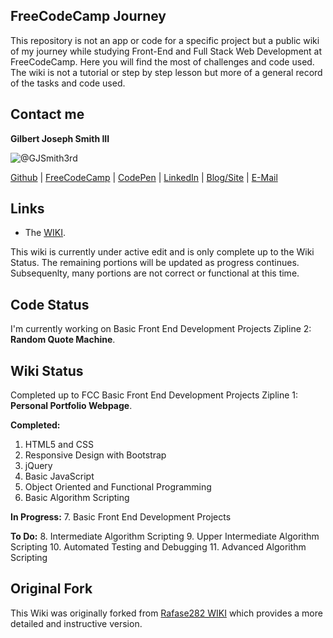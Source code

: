 ## FreeCodeCamp Journey
This repository is not an app or code for a specific project but a public wiki of my journey while studying Front-End and Full Stack Web Development at FreeCodeCamp. Here you will find the most of challenges and code used. The wiki is not a tutorial or step by step lesson but more of a general record of the tasks and code used.

## Contact me
**Gilbert Joseph Smith III**

![@GJSmith3rd](https://avatars0.githubusercontent.com/gjsmith3rd?&s=128)

[Github](https://github.com/GJSmith3rd) | [FreeCodeCamp](http://www.freecodecamp.com/GJSmith3rd) |  [CodePen](http://codepen.io/GJSmith3rd/) | [LinkedIn](https://www.linkedin.com/in/GJSmith3rd) | [Blog/Site](gjsmith3rd.github.io) | [E-Mail](mailto:contact@mobileCreature.com)

## Links
- The [WIKI](https://github.com/GJSmith3rd/FreeCodeCamp-Wiki/wiki).

This wiki is currently under active edit and is only complete up to the Wiki Status.  The remaining portions will be updated as progress continues.  Subsequenlty, many portions are not correct or functional at this time.

## Code Status
I'm currently working on Basic Front End Development Projects Zipline 2: **Random Quote Machine**.

## Wiki Status
Completed up to FCC Basic Front End Development Projects Zipline 1: **Personal Portfolio Webpage**.

**Completed:**
1. HTML5 and CSS
2. Responsive Design with Bootstrap
3. jQuery
4. Basic JavaScript
5. Object Oriented and Functional Programming
6. Basic Algorithm Scripting

**In Progress:**
7. Basic Front End Development Projects

**To Do:**
8. Intermediate Algorithm Scripting
9. Upper Intermediate Algorithm Scripting
10. Automated Testing and Debugging
11. Advanced Algorithm Scripting

## Original Fork
This Wiki was originally forked from [Rafase282 WIKI](https://github.com/Rafase282/My-FreeCodeCamp-Code) which provides a more detailed and instructive version.